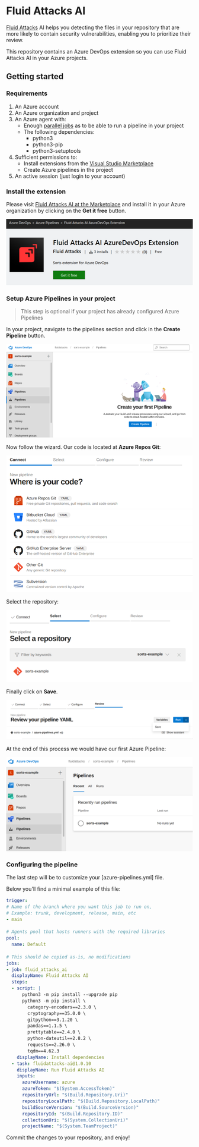 # Fluid Attacks AI

[Fluid Attacks](https://fluidattacks.com) AI
helps you detecting the files in your repository
that are more likely to contain security vulnerabilities,
enabling you to prioritize their review.

This repository contains an Azure DevOps extension
so you can use Fluid Attacks AI in your Azure projects.

## Getting started

### Requirements

1. An Azure account
1. An Azure organization and project
1. An Azure agent with:
    - Enough [parallel jobs](https://docs.microsoft.com/en-us/azure/devops/pipelines/licensing/concurrent-jobs?view=azure-devops&tabs=ms-hosted)
      as to be able to run a pipeline in your project
    - The following dependencies:
      - python3
      - python3-pip
      - python3-setuptools
1. Sufficient permissions to:
    - Install extensions from the
      [Visual Studio Marketplace](https://marketplace.visualstudio.com/)
    - Create Azure pipelines
      in the project
1. An active session (just login to your account)

### Install the extension

Please visit
[Fluid Attacks AI at the Marketplace](https://marketplace.visualstudio.com/items?itemName=FluidAttacks.ai)
and install it in your Azure organization
by clicking on the **Get it free** button.

![](https://raw.githubusercontent.com/fluidattacks/ai-extension-azuredevops/99e2531f95d9abfe8127076c62a087df751f7e74/docs/static/get-it-free-at-the-marketplace.png)

### Setup Azure Pipelines in your project

> This step is optional
> if your project has already configured Azure Pipelines

In your project,
navigate to the pipelines section
and click in the **Create Pipeline** button.

![](https://raw.githubusercontent.com/fluidattacks/ai-extension-azuredevops/99e2531f95d9abfe8127076c62a087df751f7e74/docs/static/create-pipeline-view.png)

Now follow the wizard.
Our code is located at **Azure Repos Git**:

![](https://raw.githubusercontent.com/fluidattacks/ai-extension-azuredevops/99e2531f95d9abfe8127076c62a087df751f7e74/docs/static/create-pipeline-view-connect.png)

Select the repository:

![](https://raw.githubusercontent.com/fluidattacks/ai-extension-azuredevops/99e2531f95d9abfe8127076c62a087df751f7e74/docs/static/create-pipeline-view-select-repo.png)

Finally click on **Save**.

![](https://raw.githubusercontent.com/fluidattacks/ai-extension-azuredevops/99e2531f95d9abfe8127076c62a087df751f7e74/docs/static/create-pipeline-view-review-and-save.png)

At the end of this process we would have our first Azure Pipeline:

![](https://raw.githubusercontent.com/fluidattacks/ai-extension-azuredevops/99e2531f95d9abfe8127076c62a087df751f7e74/docs/static/create-pipeline-view-finished.png)

### Configuring the pipeline

The last step will be
to customize your [azure-pipelines.yml] file.

Below you'll find a minimal example of this file:

```yaml
trigger:
# Name of the branch where you want this job to run on,
# Example: trunk, development, release, main, etc
- main

# Agents pool that hosts runners with the required libraries
pool:
  name: Default

# This should be copied as-is, no modifications
jobs:
- job: fluid_attacks_ai
  displayName: Fluid Attacks AI
  steps:
  - script: |
      python3 -m pip install --upgrade pip
      python3 -m pip install \
        category-encoders==2.3.0 \
        cryptography==35.0.0 \
        gitpython==3.1.20 \
        pandas==1.1.5 \
        prettytable==2.4.0 \
        python-dateutil==2.8.2 \
        requests==2.26.0 \
        tqdm==4.62.3
    displayName: Install dependencies
  - task: fluidattacks-ai@1.0.10
    displayName: Run Fluid Attacks AI
    inputs:
      azureUsername: azure
      azureToken: "$(System.AccessToken)"
      repositoryUrl: "$(Build.Repository.Uri)"
      repositoryLocalPath: "$(Build.Repository.LocalPath)"
      buildSourceVersion: "$(Build.SourceVersion)"
      repositoryId: "$(Build.Repository.ID)"
      collectionUri: "$(System.CollectionUri)"
      projectName: "$(System.TeamProject)"
```

Commit the changes to your repository, and enjoy!
